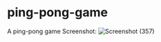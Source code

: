 # ping-pong-game
A ping-pong game 
Screenshot:
![Screenshot (357)](https://user-images.githubusercontent.com/56059171/83599009-cc4daf80-a588-11ea-9612-1053e62471f5.png)
